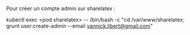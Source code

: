 Pour créer un compte admin sur sharelatex :

kubectl exec \<pod sharelatex\> -- /bin/bash -c "cd /var/www/sharelatex; grunt user:create-admin --email yannick.libert@gmail.com"
